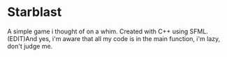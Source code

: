 Starblast
=========

A simple game i thought of on a whim. Created with C++ using SFML. <br>
(EDIT)And yes, i'm aware that all my code is in the main function, i'm lazy, don't judge me.
